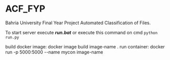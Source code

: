 # ACF_FYP

Bahria University Final Year Project
Automated Classification of Files.


To start server execute ***run.bat*** or execute this command on cmd `python run.py`

build docker image: docker image build image-name .
run container: docker run -p 5000:5000 --name mycon image-name
